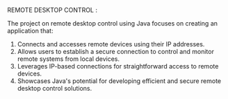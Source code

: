 REMOTE DESKTOP CONTROL : 

The project on remote desktop control using Java focuses on creating an application that:
  1. Connects and accesses remote devices using their IP addresses.
  2. Allows users to establish a secure connection to control and monitor remote systems from local devices.
  3. Leverages IP-based connections for straightforward access to remote devices.
  4. Showcases Java's potential for developing efficient and secure remote desktop control solutions.

